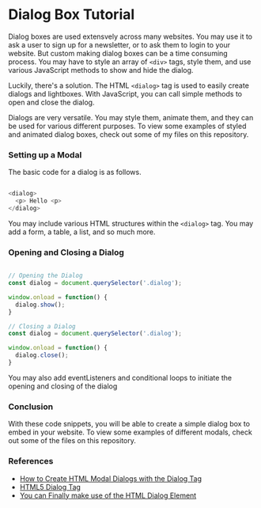 # Dialog Box Tutorial

Dialog boxes are used extensvely across many websites. You may use it to ask a user to sign up for a newsletter, or to ask them to login to your website. But custom making dialog boxes can be a time consuming process. You may have to style an array of ```<div>``` tags, style them, and use various JavaScript methods to show and hide the dialog.

Luckily, there's a solution. The HTML ```<dialog>``` tag is used to easily create dialogs and lightboxes. With JavaScript, you can call simple methods to open and close the dialog.

Dialogs are very versatile. You may style them, animate them, and they can be used for various different purposes. To view some examples of styled and animated dialog boxes, check out some of my files on this repository.

### Setting up a Modal

The basic code for a dialog is as follows.

```javascript

<dialog>
  <p> Hello <p>
</dialog>

```

You may include various HTML structures within the ```<dialog>``` tag. You may add a form, a table, a list, and so much more.

### Opening and Closing a Dialog

```javascript

// Opening the Dialog
const dialog = document.querySelector('.dialog');

window.onload = function() {
  dialog.show();
}

// Closing a Dialog
const dialog = document.querySelector('.dialog');

window.onload = function() {
  dialog.close();
}

```

You may also add eventListeners and conditional loops to initiate the opening and closing of the dialog

### Conclusion

With these code snippets, you will be able to create a simple dialog box to embed in your website. To view some examples of different modals, check out some of the files on this repository.

### References

- [How to Create HTML Modal Dialogs with the Dialog Tag](https://usefulangle.com/post/110/html-dialog-element-to-create-modal-lightbox)
- [HTML5 Dialog Tag](https://www.geeksforgeeks.org/html5-dialog-tag/)
- [You can Finally make use of the HTML Dialog Element](https://towardsdev.com/you-can-finally-make-use-of-the-html-dialog-element-f4b7c591b1b6)
